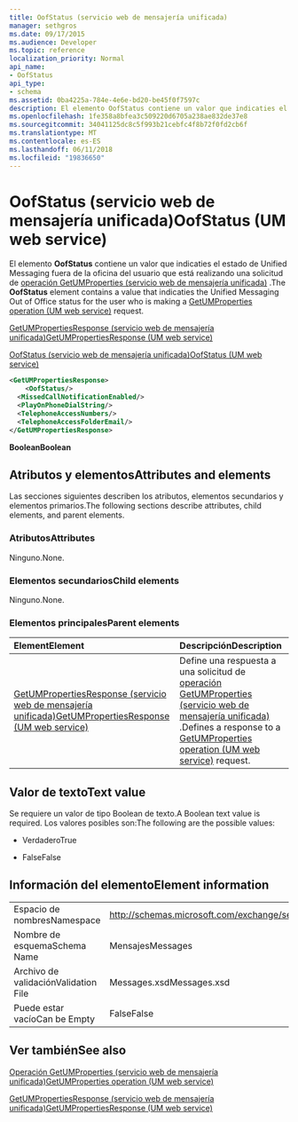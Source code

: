 ```yaml
---
title: OofStatus (servicio web de mensajería unificada)
manager: sethgros
ms.date: 09/17/2015
ms.audience: Developer
ms.topic: reference
localization_priority: Normal
api_name:
- OofStatus
api_type:
- schema
ms.assetid: 0ba4225a-784e-4e6e-bd20-be45f0f7597c
description: El elemento OofStatus contiene un valor que indicaties el estado de Unified Messaging fuera de la oficina del usuario que está realizando una solicitud de GetUMProperties operación (servicio web de mensajería unificada).
ms.openlocfilehash: 1fe358a8bfea3c509220d6705a238ae832de37e8
ms.sourcegitcommit: 34041125dc8c5f993b21cebfc4f8b72f0fd2cb6f
ms.translationtype: MT
ms.contentlocale: es-ES
ms.lasthandoff: 06/11/2018
ms.locfileid: "19836650"
---
```

# <a name="oofstatus-um-web-service"></a><span data-ttu-id="e4664-103">OofStatus (servicio web de mensajería unificada)</span><span class="sxs-lookup"><span data-stu-id="e4664-103">OofStatus (UM web service)</span></span>

<span data-ttu-id="e4664-104">El elemento **OofStatus** contiene un valor que indicaties el estado de Unified Messaging fuera de la oficina del usuario que está realizando una solicitud de [operación GetUMProperties (servicio web de mensajería unificada)](getumproperties-operation-um-web-service.md) .</span><span class="sxs-lookup"><span data-stu-id="e4664-104">The **OofStatus** element contains a value that indicaties the Unified Messaging Out of Office status for the user who is making a [GetUMProperties operation (UM web service)](getumproperties-operation-um-web-service.md) request.</span></span> 
  
[<span data-ttu-id="e4664-105">GetUMPropertiesResponse (servicio web de mensajería unificada)</span><span class="sxs-lookup"><span data-stu-id="e4664-105">GetUMPropertiesResponse (UM web service)</span></span>](getumpropertiesresponse-um-web-service.md)
  
[<span data-ttu-id="e4664-106">OofStatus (servicio web de mensajería unificada)</span><span class="sxs-lookup"><span data-stu-id="e4664-106">OofStatus (UM web service)</span></span>](oofstatus-um-web-service.md)
  
```xml
<GetUMPropertiesResponse>
    <OofStatus/>
  <MissedCallNotificationEnabled/>
  <PlayOnPhoneDialString/>
  <TelephoneAccessNumbers/>
  <TelephoneAccessFolderEmail/>
</GetUMPropertiesResponse>
```

 <span data-ttu-id="e4664-107">**Boolean**</span><span class="sxs-lookup"><span data-stu-id="e4664-107">**Boolean**</span></span>
## <a name="attributes-and-elements"></a><span data-ttu-id="e4664-108">Atributos y elementos</span><span class="sxs-lookup"><span data-stu-id="e4664-108">Attributes and elements</span></span>

<span data-ttu-id="e4664-109">Las secciones siguientes describen los atributos, elementos secundarios y elementos primarios.</span><span class="sxs-lookup"><span data-stu-id="e4664-109">The following sections describe attributes, child elements, and parent elements.</span></span>
  
### <a name="attributes"></a><span data-ttu-id="e4664-110">Atributos</span><span class="sxs-lookup"><span data-stu-id="e4664-110">Attributes</span></span>

<span data-ttu-id="e4664-111">Ninguno.</span><span class="sxs-lookup"><span data-stu-id="e4664-111">None.</span></span>
  
### <a name="child-elements"></a><span data-ttu-id="e4664-112">Elementos secundarios</span><span class="sxs-lookup"><span data-stu-id="e4664-112">Child elements</span></span>

<span data-ttu-id="e4664-113">Ninguno.</span><span class="sxs-lookup"><span data-stu-id="e4664-113">None.</span></span>
  
### <a name="parent-elements"></a><span data-ttu-id="e4664-114">Elementos principales</span><span class="sxs-lookup"><span data-stu-id="e4664-114">Parent elements</span></span>

|<span data-ttu-id="e4664-115">**Element**</span><span class="sxs-lookup"><span data-stu-id="e4664-115">**Element**</span></span>|<span data-ttu-id="e4664-116">**Descripción**</span><span class="sxs-lookup"><span data-stu-id="e4664-116">**Description**</span></span>|
|:-----|:-----|
|[<span data-ttu-id="e4664-117">GetUMPropertiesResponse (servicio web de mensajería unificada)</span><span class="sxs-lookup"><span data-stu-id="e4664-117">GetUMPropertiesResponse (UM web service)</span></span>](getumpropertiesresponse-um-web-service.md) <br/> |<span data-ttu-id="e4664-118">Define una respuesta a una solicitud de [operación GetUMProperties (servicio web de mensajería unificada)](getumproperties-operation-um-web-service.md) .</span><span class="sxs-lookup"><span data-stu-id="e4664-118">Defines a response to a [GetUMProperties operation (UM web service)](getumproperties-operation-um-web-service.md) request.</span></span>  <br/> |
   
## <a name="text-value"></a><span data-ttu-id="e4664-119">Valor de texto</span><span class="sxs-lookup"><span data-stu-id="e4664-119">Text value</span></span>

<span data-ttu-id="e4664-120">Se requiere un valor de tipo Boolean de texto.</span><span class="sxs-lookup"><span data-stu-id="e4664-120">A Boolean text value is required.</span></span> <span data-ttu-id="e4664-121">Los valores posibles son:</span><span class="sxs-lookup"><span data-stu-id="e4664-121">The following are the possible values:</span></span>
  
- <span data-ttu-id="e4664-122">Verdadero</span><span class="sxs-lookup"><span data-stu-id="e4664-122">True</span></span>
    
- <span data-ttu-id="e4664-123">False</span><span class="sxs-lookup"><span data-stu-id="e4664-123">False</span></span>
    
## <a name="element-information"></a><span data-ttu-id="e4664-124">Información del elemento</span><span class="sxs-lookup"><span data-stu-id="e4664-124">Element information</span></span>

|||
|:-----|:-----|
|<span data-ttu-id="e4664-125">Espacio de nombres</span><span class="sxs-lookup"><span data-stu-id="e4664-125">Namespace</span></span>  <br/> |http://schemas.microsoft.com/exchange/services/2006/messages  <br/> |
|<span data-ttu-id="e4664-126">Nombre de esquema</span><span class="sxs-lookup"><span data-stu-id="e4664-126">Schema Name</span></span>  <br/> |<span data-ttu-id="e4664-127">Mensajes</span><span class="sxs-lookup"><span data-stu-id="e4664-127">Messages</span></span>  <br/> |
|<span data-ttu-id="e4664-128">Archivo de validación</span><span class="sxs-lookup"><span data-stu-id="e4664-128">Validation File</span></span>  <br/> |<span data-ttu-id="e4664-129">Messages.xsd</span><span class="sxs-lookup"><span data-stu-id="e4664-129">Messages.xsd</span></span>  <br/> |
|<span data-ttu-id="e4664-130">Puede estar vacío</span><span class="sxs-lookup"><span data-stu-id="e4664-130">Can be Empty</span></span>  <br/> |<span data-ttu-id="e4664-131">False</span><span class="sxs-lookup"><span data-stu-id="e4664-131">False</span></span>  <br/> |
   
## <a name="see-also"></a><span data-ttu-id="e4664-132">Ver también</span><span class="sxs-lookup"><span data-stu-id="e4664-132">See also</span></span>



[<span data-ttu-id="e4664-133">Operación GetUMProperties (servicio web de mensajería unificada)</span><span class="sxs-lookup"><span data-stu-id="e4664-133">GetUMProperties operation (UM web service)</span></span>](getumproperties-operation-um-web-service.md)
  
[<span data-ttu-id="e4664-134">GetUMPropertiesResponse (servicio web de mensajería unificada)</span><span class="sxs-lookup"><span data-stu-id="e4664-134">GetUMPropertiesResponse (UM web service)</span></span>](getumpropertiesresponse-um-web-service.md)

